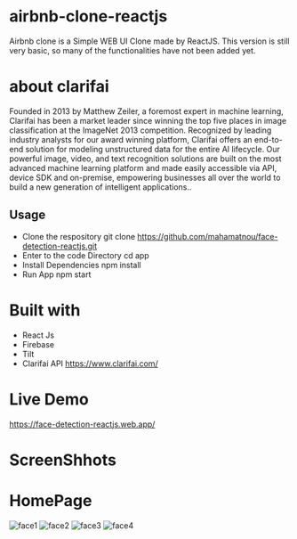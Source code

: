 # airbnb-clone-reactjs
Airbnb clone is  a Simple WEB UI Clone made by ReactJS. This version is still very basic, so many of the functionalities have not been added yet.

# about clarifai
Founded in 2013 by Matthew Zeiler, a foremost expert in machine learning, Clarifai has been a market leader since winning the top five places in image classification at the ImageNet 2013 competition.
Recognized by leading industry analysts for our award winning platform, Clarifai offers an end-to-end solution for modeling unstructured data for the entire AI lifecycle. Our powerful image, video, and text recognition solutions are built on the most advanced machine learning platform and made easily accessible via API, device SDK and on-premise, empowering businesses all over the world to build a new generation of intelligent applications..

## Usage

- Clone the respository
  git clone https://github.com/mahamatnou/face-detection-reactjs.git
- Enter to the code Directory
  cd app
- Install Dependencies
  npm install
- Run App
  npm start

# Built with
- React Js
- Firebase
- Tilt
- Clarifai API  https://www.clarifai.com/

# Live Demo
https://face-detection-reactjs.web.app/

# ScreenShhots

# HomePage
![face1](https://user-images.githubusercontent.com/42040735/111697118-2f71af80-8846-11eb-893a-eaf0b652ef4e.png)
![face2](https://user-images.githubusercontent.com/42040735/111697127-326ca000-8846-11eb-8247-d4ea9ff94c43.png)
![face3](https://user-images.githubusercontent.com/42040735/111697128-34366380-8846-11eb-9e05-14af3451bc1e.png)
![face4](https://user-images.githubusercontent.com/42040735/111697132-36002700-8846-11eb-8511-1c617e373123.png)

